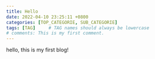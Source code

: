 ```yaml
---
title: Hello
date: 2022-04-10 23:25:11 +0800
categories: [TOP_CATEGORIE, SUB_CATEGORIE]
tags: [TAG]     # TAG names should always be lowercase
# comments: This is my first comment.
---
```

hello, this is my first blog!